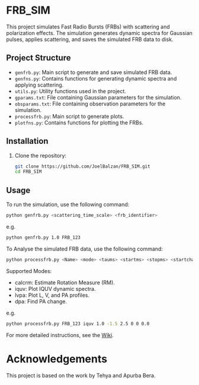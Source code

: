 # FRB_SIM

This project simulates Fast Radio Bursts (FRBs) with scattering and polarization effects. The simulation generates dynamic spectra for Gaussian pulses, applies scattering, and saves the simulated FRB data to disk.

## Project Structure

- `genfrb.py`: Main script to generate and save simulated FRB data.
- `genfns.py`: Contains functions for generating dynamic spectra and applying scattering.
- `utils.py`: Utility functions used in the project.
- `gparams.txt`: File containing Gaussian parameters for the simulation.
- `obsparams.txt`: File containing observation parameters for the simulation.
- `processfrb.py`: Main script to generate plots.
- `plotfns.py`: Contains functions for plotting the FRBs.

## Installation

1. Clone the repository:
    ```sh
    git clone https://github.com/JoelBalzan/FRB_SIM.git
    cd FRB_SIM
    ```
## Usage

To run the simulation, use the following command:
```sh
python genfrb.py <scattering_time_scale> <frb_identifier>
```
e.g.
```sh
python genfrb.py 1.0 FRB_123
```
To Analyse the simulated FRB data, use the following command:
```sh
python processfrb.py <Name> <mode> <taums> <startms> <stopms> <startchan> <endchan> <rm0>
```
Supported Modes:
 - calcrm: Estimate Rotation Measure (RM).
 - iquv: Plot IQUV dynamic spectra.
 - lvpa: Plot L, V, and PA profiles.
 - dpa: Find PA change.

e.g.
```sh
python processfrb.py FRB_123 iquv 1.0 -1.5 2.5 0 0 0.0
```
For more detailed instructions, see the [Wiki](https://github.com/JoelBalzan/FRB_SIM/wiki).

# Acknowledgements
This project is based on the work by Tehya and Apurba Bera.
